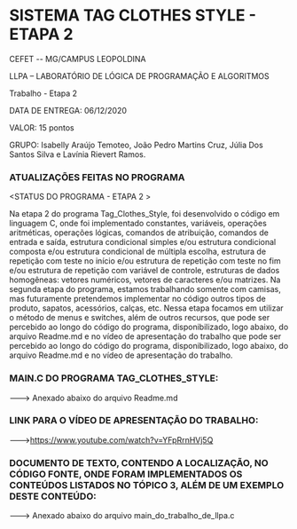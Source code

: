 #  SISTEMA TAG CLOTHES  STYLE - ETAPA 2

CEFET -- MG/CAMPUS  LEOPOLDINA

LLPA – LABORATÓRIO DE LÓGICA DE PROGRAMAÇÃO E ALGORITMOS 

Trabalho - Etapa  2

DATA DE ENTREGA:  06/12/2020

VALOR: 15 pontos

GRUPO:  Isabelly  Araújo  Temoteo, João  Pedro  Martins  Cruz,  Júlia  Dos  Santos  Silva e  Lavínia  Rievert Ramos.

###  ATUALIZAÇÕES FEITAS NO PROGRAMA

<STATUS DO  PROGRAMA - ETAPA 2 >

Na etapa 2 do programa Tag_Clothes_Style, foi desenvolvido o código em linguagem C, onde foi implementado constantes, variáveis, operações aritméticas, operações lógicas, comandos de atribuição, comandos de entrada e saída, estrutura condicional simples e/ou estrutura condicional composta e/ou estrutura condicional de múltipla escolha, estrutura de repetição com teste no início e/ou estrutura de repetição com teste no fim e/ou estrutura de repetição com variável de controle, estruturas de dados homogêneas: vetores numéricos, vetores de caracteres e/ou matrizes. Na segunda etapa do programa, estamos trabalhando somente com camisas, mas futuramente pretendemos implementar no código outros tipos de produto, sapatos, acessórios, calças, etc. Nessa etapa focamos em utilizar o método de menus e switches, além de outros recursos, que pode ser percebido ao longo do código do programa, disponibilizado, logo abaixo, do arquivo Readme.md e no vídeo de apresentação do trabalho
que pode ser percebido ao longo do código do programa, disponibilizado, logo abaixo, do arquivo Readme.md e no vídeo de apresentação do trabalho.

### MAIN.C DO PROGRAMA TAG_CLOTHES_STYLE:

---> Anexado abaixo do arquivo Readme.md

### LINK PARA O VÍDEO DE APRESENTAÇÃO DO TRABALHO:

--->https://www.youtube.com/watch?v=YFpRrnHVj5Q

###  DOCUMENTO DE TEXTO, CONTENDO A LOCALIZAÇÃO, NO CÓDIGO FONTE, ONDE FORAM IMPLEMENTADOS OS CONTEÚDOS LISTADOS NO TÓPICO 3, ALÉM DE UM EXEMPLO DESTE CONTEÚDO:      

---> Anexado abaixo do arquivo  main_do_trabalho_de_llpa.c
